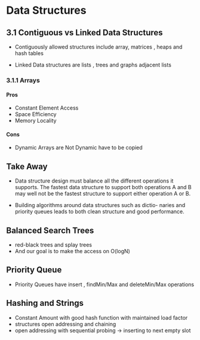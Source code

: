 # Data Structures

## 3.1 Contiguous vs Linked Data Structures

- Contiguously allowed structures include array, matrices , heaps and hash tables

- Linked Data structures are lists , trees and graphs adjacent lists

### 3.1.1 Arrays

#### Pros

- Constant Element Access
- Space Efficiency
- Memory Locality

#### Cons

- Dynamic Arrays are Not Dynamic have to be copied

## Take Away

- Data structure design must balance all the different operations it supports. The fastest data structure to support both operations A and B may well not be the fastest structure to support either operation A or B.

- Building algorithms around data structures such as dictio-
  naries and priority queues leads to both clean structure and good performance.

## Balanced Search Trees

- red-black trees and splay trees
- And our goal is to make the access on O(logN)

## Priority Queue

- Priority Queues have insert , findMin/Max and deleteMin/Max operations

## Hashing and Strings

- Constant Amount with good hash function with maintained load factor
- structures open addressing and chaining
- open addressing with sequential probing -> inserting to next empty slot

<!-- TODO SOLVE EXERSISE -->
